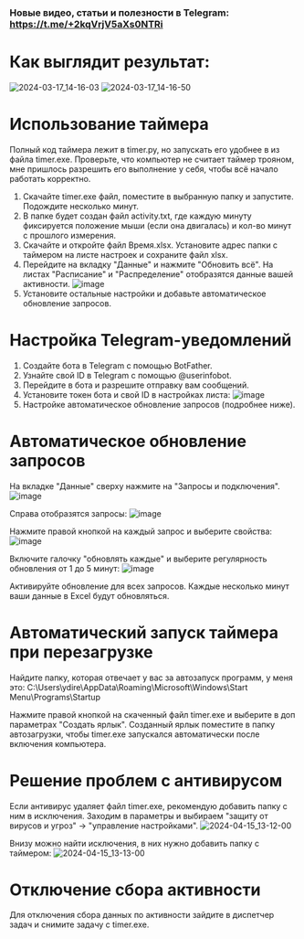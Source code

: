 ### Новые видео, статьи и полезности в Telegram: https://t.me/+2kqVrjV5aXs0NTRi 

# Как выглядит результат:
![2024-03-17_14-16-03](https://github.com/morinad/timer/assets/44451631/db0227e4-2345-4cee-bc88-70479c76270f)
![2024-03-17_14-16-50](https://github.com/morinad/timer/assets/44451631/297b5ab3-568e-4ac8-85c7-0a00318ac43d)


# Использование таймера
Полный код таймера лежит в timer.py, но запускать его удобнее в из файла timer.exe. Проверьте, что компьютер не считает таймер трояном, мне пришлось разрешить его выполнение у себя, чтобы всё начало работать корректно.

1. Скачайте timer.exe файл, поместите в выбранную папку и запустите. Подождите несколько минут.
2. В папке будет создан файл activity.txt, где каждую минуту фиксируется положение мыши (если она двигалась) и кол-во минут с прошлого измерения.
3. Скачайте и откройте файл Время.xlsx. Установите адрес папки с таймером на листе настроек и сохраните файл xlsx. 
4. Перейдите на вкладку "Данные" и нажмите "Обновить всё". На листах "Расписание" и "Распределение" отобразятся данные вашей активности.
   ![image](https://github.com/morinad/timer/assets/44451631/6a596989-f790-4d0c-aa35-dcccd1a6a5df)
5. Установите остальные настройки и добавьте автоматическое обновление запросов.


# Настройка Telegram-уведомлений
1. Создайте бота в Telegram с помощью BotFather.
2. Узнайте свой ID в Telegram с помощью @userinfobot.
3. Перейдите в бота и разрешите отправку вам сообщений.
4. Установите токен бота и свой ID в настройках листа:
![image](https://github.com/morinad/timer/assets/44451631/e1c8b644-d0f7-4064-9f6b-4b068ac9a9c3)
5. Настройке автоматическое обновление запросов (подробнее ниже).

# Автоматическое обновление запросов
На вкладке "Данные" сверху нажмите на "Запросы и подключения". 
![image](https://github.com/morinad/timer/assets/44451631/4dde2075-45a3-4b9f-8a42-aaced6e968aa)

Справа отобразятся запросы:
![image](https://github.com/morinad/timer/assets/44451631/67b490ec-decb-4af7-9249-7613da27be91)

Нажмите правой кнопкой на каждый запрос и выберите свойства:
![image](https://github.com/morinad/timer/assets/44451631/ca9f6ff6-0217-40f1-8cd9-dd946f07f32a)

Включите галочку "обновлять каждые" и выберите регулярность обновления от 1 до 5 минут:
![image](https://github.com/morinad/timer/assets/44451631/2be4d5f6-7c3b-45ff-8e39-6e9857afb162)

Активируйте обновление для всех запросов. Каждые несколько минут ваши данные в Excel будут обновляться. 

# Автоматический запуск таймера при перезагрузке
Найдите папку, которая отвечает у вас за автозапуск программ, у меня это:
C:\Users\ydire\AppData\Roaming\Microsoft\Windows\Start Menu\Programs\Startup

Нажмите правой кнопкой на скаченный  файл timer.exe и выберите в доп параметрах "Создать ярлык". 
Созданный ярлык поместите в папку автозагрузки, чтобы timer.exe запускался автоматически после включения компьютера.

# Решение проблем с антивирусом
Если антивирус удаляет файл timer.exe, рекомендую добавить папку с ним в исключения. 
Заходим в параметры и выбираем "защиту от вирусов и угроз" -> "управление настройками".
![2024-04-15_13-12-00](https://github.com/morinad/timer/assets/44451631/06d5f63e-1b43-4bee-96dd-d494c9c48ccb)

Внизу можно найти исключения, в них нужно добавить папку с таймером:
![2024-04-15_13-13-00](https://github.com/morinad/timer/assets/44451631/27b4575d-da58-4595-808e-f2c97a7d841c)


# Отключение сбора активности
Для отключения сбора данных по активности зайдите в диспетчер задач и снимите задачу с timer.exe.
